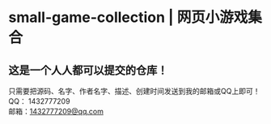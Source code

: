 # small-game-collection | 网页小游戏集合

## 这是一个人人都可以提交的仓库！
只需要把源码、名字、作者名字、描述、创建时间发送到我的邮箱或QQ上即可！  
QQ： 1432777209  
邮箱：1432777209@qq.com